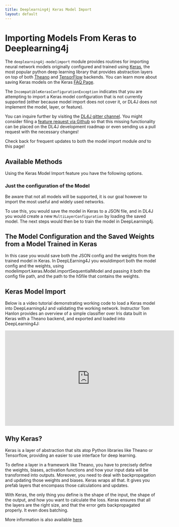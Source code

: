 ```yaml
---
title: Deeplearning4j Keras Model Import
layout: default
---
```


# Importing Models From Keras to Deeplearning4j

The `deeplearning4j-modelimport` module provides routines for importing neural network models originally configured
and trained using [Keras](https://keras.io/), the most popular python deep learning library that provides abstraction
layers on top of both [Theano](http://deeplearning.net/software/theano/) and [TensorFlow](https://www.tensorflow.org)
backends. You can learn more about saving Keras models on the Keras [FAQ Page](https://keras.io/getting-started/faq/#how-can-i-save-a-keras-model).

The `IncompatibleKerasConfigurationException` indicates that you are attempting to import a Keras model configuration
that is not currently supported (either because model import does not cover it, or DL4J does not implement the model,
layer, or feature).

You can inquire further by visiting the [DL4J gitter channel](https://gitter.im/deeplearning4j/deeplearning4j). You
might consider filing a [feature request via Github](https://github.com/deeplearning4j/deeplearning4j/issues) so that
this missing functionality can be placed on the DL4J development roadmap or even sending us a pull request with the
necessary changes!

Check back for frequent updates to both the model import module *and* to this page!

## Available Methods

Using the Keras Model Import feature you have the following options. 

### Just the configuration of the Model

Be aware that not all models will be supported, it is our goal however to import the most useful and widely used networks.

To use this, you would save the model in Keras to a JSON file, and in DL4J you would create a new `MultiLayerConfiguration` by loading the saved model. The next steps would then be to train the model in DeepLearning4j.

## The Model Configuration and the Saved Weights from a Model Trained in Keras

In this case you would save both the JSON config and the weights from the trained model in Keras. 
In DeepLEarning4J you wouldimport both the model config and the weights, using modelimport.keras.Model.importSequentialModel and passing it both the config file path, and the path to the h5file that contains the weights. 

## Keras Model Import

Below is a video tutorial demonstrating working code to load a Keras model into DeepLearning4J and validating the working network. Instructor Tom Hanlon provides an overview of a simple classifier over Iris data built in Keras with a Theano backend, and exported and loaded into DeepLearning4J:

<iframe width="560" height="315" src="https://www.youtube.com/watch?v=bI1aR1Tj2DM" frameborder="0" allowfullscreen></iframe>

## Why Keras?

Keras is a layer of abstraction that sits atop Python libraries like Theano or Tensorflow, providing an easier to use interface for deep learning. 

To define a layer in a framework like Theano, you have to precisely define the weights, biases, activation functions and how your input data will be transformed into outputs. 
Moreover, you need to deal with backpropagation and updating those weights and biases. Keras wraps all that. It gives you prefab layers that encompass those calculations and updates.

With Keras, the only thing you define is the shape of the input, the shape of the output, and how you want to calculate the loss. Keras ensures that all the layers are the right size, and that the error gets backpropagated properly. It even does batching.

More information is also available [here](http://deeplearning4j.org/keras).

